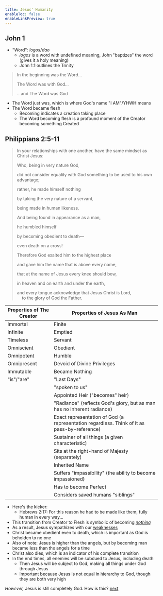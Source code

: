 ```yaml
---
title: Jesus' Humanity
enableToc: false
enableLinkPreview: true
---
```

## John 1

- "Word": *logos*/*dao*
  - *logos* is a word with undefined meaning, John "baptizes" the word (gives it a holy meaning)
  - John 1:1 outlines the Trinity

> In the beginning was the Word...
> 
> The Word was with God...
> 
> ...and The Word was God

  - The Word just was, which is where God's name "I AM"/YHWH means
- The Word became flesh
  - Becoming indicates a creation taking place
  - The Word becoming flesh is a profound moment of the Creator becoming something Created

## Philippians 2:5-11

> In your relationships with one another, have the same mindset as Christ Jesus:
> 
> Who, being in very nature God,
> 
> did not consider equality with God something to be used to his own advantage;
> 
> rather, he made himself nothing  
> 
> by taking the very nature of a servant, 
> 
> being made in human likeness.  
> 
> And being found in appearance as a man,
> 
> he humbled himself  
> 
> by becoming obedient to death— 
> 
> even death on a cross!
> 
> Therefore God exalted him to the highest place  
> 
> and gave him the name that is above every name,  
> 
> that at the name of Jesus every knee should bow,  
> 
> in heaven and on earth and under the earth,  
> 
> and every tongue acknowledge that Jesus Christ is Lord,  
    to the glory of God the Father.

| Properties of The Creator | Properties of Jesus As Man                                                                  |
| ------------------------- | ------------------------------------------------------------------------------------------- |
| Immortal                  | Finite                                                                                      |
| Infinite                  | Emptied                                                                                     |
| Timeless                  | Servant                                                                                     |
| Omniscient                | Obedient                                                                                    |
| Omnipotent                | Humble                                                                                      |
| Omnipresent               | Devoid of Divine Privileges                                                                 |
| Immutable                 | Became Nothing                                                                              |
| "is"/"are"                | "Last Days"                                                                                 |
|                           | "spoken to us"                                                                              |
|                           | Appointed Heir ("becomes" heir)                                                             |
|                           | "Radiance" (reflects God's glory, but as man has no inherent radiance)                      |
|                           | Exact representation of God (a representation regardless. Think of it as pass-by-reference) |
|                           | Sustainer of all things (a given characteristic)                                            |
|                           | Sits at the right-hand of Majesty (separately)                                              |
|                           | Inherited Name                                                                              |
|                           | Suffers "impassibility" (the ability to become impassioned)                                 |
|                           | Has to become Perfect                                                                       |
|                           | Considers saved humans "siblings"                                                           |

- Here's the kicker:
  - Hebrews 2:17: For this reason he had to be made like them, fully human in every way...
- This transition from Creator to Flesh is symbolic of becoming <i><u>nothing</u></i>
- As a result, Jesus sympathizes with our <u>weaknesses</u>
- Christ became obedient even to death, which is important as God is beholden to no one
- Also of note: Jesus is higher than the angels, but by becoming man became less than the angels for a time
- Christ also dies, which is an indicator of his complete transition
- In the end times, all enemies will be subdued to Jesus, including death
  - Then Jesus will be subject to God, making all things under God through Jesus
  - Important because Jesus is not equal in hierarchy to God, though they are both very high

*However,* Jesus is still completely God. How is this? [next](notes/Spring%202023/World%20Christian/Class%20Notes/Jesus%20and%20the%20Holy%20Spirit.md)
